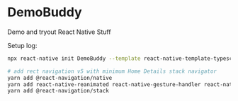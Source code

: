 # DemoBuddy

Demo and tryout React Native Stuff

Setup log:

```bash
npx react-native init DemoBuddy --template react-native-template-typescript

# add rect navigation v5 with minimum Home Details stack navigator 
yarn add @react-navigation/native
yarn add react-native-reanimated react-native-gesture-handler react-native-screens react-native-safe-area-context @react-native-community/masked-view
yarn add @react-navigation/stack

```
